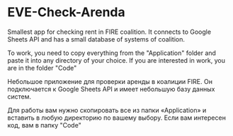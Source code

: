 # EVE-Check-Arenda
Smallest app for checking rent in FIRE coalition. It connects to Google Sheets API and has a small database of systems of coalition.

To work, you need to copy everything from the "Application" folder and paste it into any directory of your choice.
If you are interested in work, you are in the folder "Code"

Небольшое приложение для проверки аренды в коалиции FIRE. Он подключается к Google Sheets API и имеет небольшую базу данных систем.

Для работы вам нужно скопировать все из папки «Application» и вставить в любую директорию по вашему выбору.
Если вам интересен код, вам в папку "Code"
